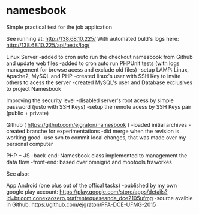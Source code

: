 # namesbook
Simple practical test for the job application

See running at: http://138.68.10.225/
With automated buld's logs here: http://138.68.10.225/api/tests/log/

Linux Server
-added to cron auto run the checkout namesbook from Github and update web files
-added to cron auto run PHPUnit tests (with logs management for browse acess and exclude old files)
-setup LAMP: Linux, Apache2, MySQL and PHP
-created linux's user with SSH Key to invite others to acess the server
-created MySQL's user and Database exclusives to project Namesbook 

Improving the security level
-disabled server's root acess by simple password (justo with SSH Keys)
-setup the remote acess by SSH Keys pair (public + private)

Github ( https://github.com/ejgraton/namesbook )
-loaded initial archives
-created branche for experimentations
-did merge when the revision is working good
-use svn to commit local changes, that was made over my personal computer

PHP + JS
-back-end: Namesbook class implemented to management the data flow
-front-end: based over omnigrid and mootools fraworkes

See also:

App Android (one plus out of the offical tasks)
-published by my own google play account: https://play.google.com/store/apps/details?id=br.com.conexaozero.prafrentequeseanda_dce2105ufmg
-source avaible in Github: https://github.com/ejgraton/PFA-DCE-UFMG-2015
